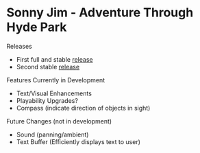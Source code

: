 Sonny Jim - Adventure Through Hyde Park
===============
Releases
 - First full and stable [release](https://github.com/robwhitaker/Asylum-Jam-2013/releases/tag/1.0)
 - Second stable [release](https://github.com/robwhitaker/Asylum-Jam-2013/releases/tag/1.1)

Features Currently in Development
 - Text/Visual Enhancements
 - Playability Upgrades?
 - Compass (indicate direction of objects in sight)

Future Changes (not in development)
 - Sound (panning/ambient)
 - Text Buffer (Efficiently displays text to user)
